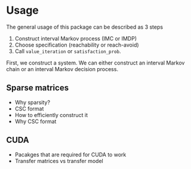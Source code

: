 # Usage

The general usage of this package can be described as 3 steps
1. Construct interval Markov process (IMC or IMDP)
2. Choose specification (reachability or reach-avoid)
3. Call `value_iteration` or `satisfaction_prob`.

First, we construct a system. We can either construct an interval Markov chain or an interval Markov decision process.



## Sparse matrices
- Why sparsity?
- CSC format
- How to efficiently construct it
- Why CSC format

## CUDA
- Pacakges that are required for CUDA to work
- Transfer matrices vs transfer model